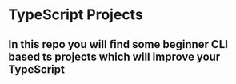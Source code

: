 # TypeScript Projects

## In this repo you will find some beginner CLI based ts projects which will improve your TypeScript